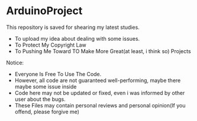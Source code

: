# ArduinoProject
This repository is saved for shearing my latest studies.
  - To upload my idea about dealing with some issues.
  - To Protect My Copyright Law
  - To Pushing Me Toward TO Make More Great(at least, i think so) Projects

Notice:
  - Everyone Is Free To Use The Code.
  - However, all code are not guaranteed well-performing, maybe there maybe some issue inside
  - Code here may not be updated or fixed, even i was informed by other user about the bugs.
  - These Files may contain personal reviews and personal opinion(If you offend, please forgive me)

